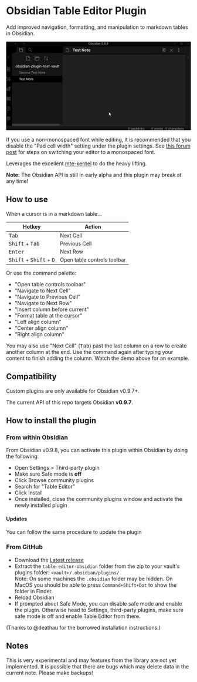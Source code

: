 # Obsidian Table Editor Plugin

Add improved navigation, formatting, and manipulation to markdown tables in Obsidian.

![basic functionality](resources/screenshots/basic-functionality.gif)

If you use a non-monospaced font while editing, it is recommended that you
disable the "Pad cell width" setting under the plugin settings. See [this
forum post](https://forum.obsidian.md/t/monospace-font-in-the-editor/648/10)
for steps on switching your editor to a monospaced font.

Leverages the excellent [mte-kernel](https://github.com/susisu/mte-kernel) to do the heavy lifting.

**Note:** The Obsidian API is still in early alpha and this plugin may break at any time!

## How to use

When a cursor is in a markdown table...

| Hotkey                                             | Action                      |
| -------------------------------------------------- | --------------------------- |
| <kbd>Tab</kbd>                                     | Next Cell                   |
| <kbd>Shift</kbd> + <kbd>Tab</kbd>                  | Previous Cell               |
| <kbd>Enter</kbd>                                   | Next Row                    |
| <kbd>Shift</kbd> + <kbd>Shift</kbd> + <kbd>D</kbd> | Open table controls toolbar |


Or use the command palette:

- "Open table controls toolbar"
- "Navigate to Next Cell"
- "Navigate to Previous Cell"
- "Navigate to Next Row"
- "Insert column before current"
- "Format table at the cursor"
- "Left align column"
- "Center align column"
- "Right align column"

You may also use "Next Cell" (<kbd>Tab</kbd>) past the last column on a row to create another column at the end. Use the command again after typing your content to finish adding the column. Watch the demo above for an example.

## Compatibility

Custom plugins are only available for Obsidian v0.9.7+.

The current API of this repo targets Obsidian **v0.9.7**.

## How to install the plugin

### From within Obsidian

From Obsidian v0.9.8, you can activate this plugin within Obsidian by doing the following:

- Open Settings > Third-party plugin
- Make sure Safe mode is **off**
- Click Browse community plugins
- Search for "Table Editor"
- Click Install
- Once installed, close the community plugins window and activate the newly installed plugin

#### Updates

You can follow the same procedure to update the plugin

### From GitHub

- Download the [Latest release](https://github.com/tgrosinger/table-editor-obsidian/releases/latest)
- Extract the `table-editor-obsidian` folder from the zip to your vault's plugins folder: `<vault>/.obsidian/plugins/`  
Note: On some machines the `.obsidian` folder may be hidden. On MacOS you should be able to press `Command+Shift+Dot` to show the folder in Finder.
- Reload Obsidian
- If prompted about Safe Mode, you can disable safe mode and enable the plugin.
Otherwise head to Settings, third-party plugins, make sure safe mode is off and
enable Table Editor from there.

(Thanks to @deathau for the borrowed installation instructions.)

## Notes

This is very experimental and may features from the library are not yet
implemented. It is possible that there are bugs which may delete data in the
current note. Please make backups!
